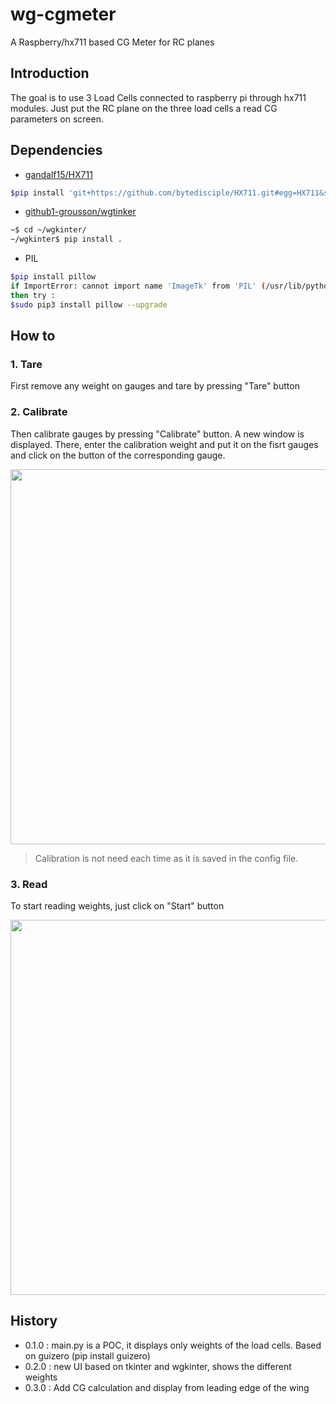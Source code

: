# wg-cgmeter
A Raspberry/hx711 based CG Meter for RC planes

## Introduction
The goal is to use 3 Load Cells connected to raspberry pi through hx711 modules.
Just put the RC plane on the three load cells a read CG parameters on screen.

## Dependencies
* [gandalf15/HX711](gandalf15/HX711)
```bash
$pip install 'git+https://github.com/bytedisciple/HX711.git#egg=HX711&subdirectory=HX711_Python3'
```
* [github1-grousson/wgtinker](github1-grousson/wgtinker)
``` bash
~$ cd ~/wgkinter/
~/wgkinter$ pip install .
```
* PIL
```bash
$pip install pillow
if ImportError: cannot import name 'ImageTk' from 'PIL' (/usr/lib/python3/dist-packages/PIL/__init__.py)
then try :
$sudo pip3 install pillow --upgrade
```

## How to
### 1. Tare
First remove any weight on gauges and tare by pressing "Tare" button
### 2. Calibrate
Then calibrate gauges by pressing "Calibrate" button. A new window is displayed. There, enter the calibration weight and put it on the fisrt gauges and click on the button of the corresponding gauge.

<img src="https://user-images.githubusercontent.com/113672043/214118059-e3bc23e9-1267-47e0-8c17-c6180ecbd167.png" width="600">

> Calibration is not need each time as it is saved in the config file.

### 3. Read
To start reading weights, just click on "Start" button

<img src="https://user-images.githubusercontent.com/113672043/214119208-15f6e85a-f438-4e04-875d-d123878a3a2d.png" width="600">

## History
* 0.1.0 : main.py is a POC, it displays only weights of the load cells. Based on guizero (pip install guizero)
* 0.2.0 : new UI based on tkinter and wgkinter, shows the different weights
* 0.3.0 : Add CG calculation and display from leading edge of the wing
